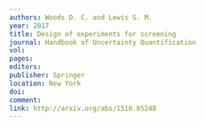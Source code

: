 ```yaml
---
authors: Woods D. C. and Lewis S. M. 
year: 2017 
title: Design of experiments for screening 
journal: Handbook of Uncertainty Quantification 
vol: 
pages: 
editors: 
publisher: Springer 
location: New York 
doi: 
comment: 
link: http://arxiv.org/abs/1510.05248 
---
```

 

